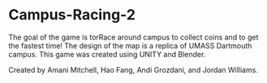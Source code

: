 # Campus-Racing-2
The goal of the game is torRace around campus to collect coins and to get the fastest time! The design of the map is a replica of UMASS Dartmouth campus. This game was created using UNITY and Blender.

Created by
Amani Mitchell,
Hao Fang,
Andi Grozdani,
and Jordan Williams.

